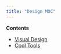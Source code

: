 ```yaml
---
title: "Design MOC"
---
```


**Contents**
- [Visual Design](notes/arts/visual.md)
- [Cool Tools](notes/arts/design-tools.md)
